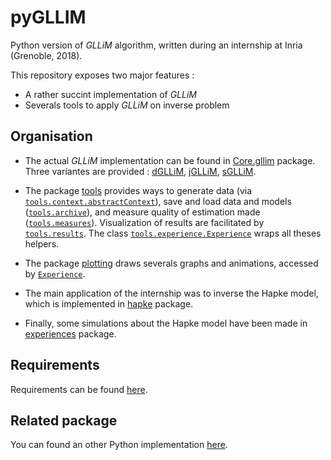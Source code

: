 # pyGLLIM

Python version of *GLLiM* algorithm, written during an internship at Inria (Grenoble, 2018).

This repository exposes two major features :
- A rather succint implementation of *GLLiM* 
- Severals tools to apply *GLLiM* on inverse problem

## Organisation

- The actual *GLLiM* implementation can be found in [Core.gllim](Core/gllim.py) package. 
Three variantes are provided : [dGLLiM](Core/dgllim.py), [jGLLiM](Core/gllim.py), [sGLLiM](Core/sGllim.py).


- The package [tools](tools) provides ways to generate data (via [`tools.context.abstractContext`](tools/context.py)), 
save and load data and models ([`tools.archive`](tools/archive.py)),
and measure quality of estimation made ([`tools.measures`](tools/measures.py)). 
Visualization of results are facilitated by [`tools.results`](tools/results.py).
The class [`tools.experience.Experience`](tools/experience.py) wraps all theses helpers.

- The package [plotting](plotting) draws severals graphs and animations, accessed by [`Experience`](tools/experience.py).

- The main application of the internship was to inverse the Hapke model, which is implemented in [hapke](hapke) package.

- Finally, some simulations about the Hapke model have been made in [experiences](experiences) package.


## Requirements
Requirements can be found [here](requirements.txt).

## Related package 
You can found an other Python implementation [here](https://github.com/Chutlhu/pyGLLiM).

